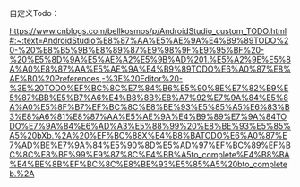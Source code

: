 自定义Todo：

https://www.cnblogs.com/bellkosmos/p/AndroidStudio_custom_TODO.html#:~:text=AndroidStudio%E8%87%AA%E5%AE%9A%E4%B9%89TODO%20-%20%E8%B5%9B%E8%89%87%E9%98%9F%E9%95%BF%20-%20%E5%8D%9A%E5%AE%A2%E5%9B%AD%201.%E5%A2%9E%E5%8A%A0%E8%87%AA%E5%AE%9A%E4%B9%89TODO%E6%A0%87%E8%AE%B0%20Preferences,-%3E%20Editor%20-%3E%20TODO%EF%BC%8C%E7%84%B6%E5%90%8E%E7%82%B9%E5%87%BB%E5%B7%A6%E4%B8%8B%E8%A7%92%E7%9A%84%E5%8A%A0%E5%8F%B7%EF%BC%8C%E8%BE%93%E5%85%A5%E6%83%B3%E8%A6%81%E8%87%AA%E5%AE%9A%E4%B9%89%E7%9A%84TODO%E7%9A%84%E6%AD%A3%E5%88%99%20%E8%BE%93%E5%85%A5%20bXb.%2A%20%EF%BC%88X%E4%B8%BATODO%E6%A0%87%E7%AD%BE%E7%9A%84%E5%90%8D%E5%AD%97%EF%BC%89%EF%BC%8C%E8%BF%99%E9%87%8C%E4%BB%A5to_complete%E4%B8%BA%E4%BE%8B%EF%BC%8C%E8%BE%93%E5%85%A5%20bto_completeb.%2A